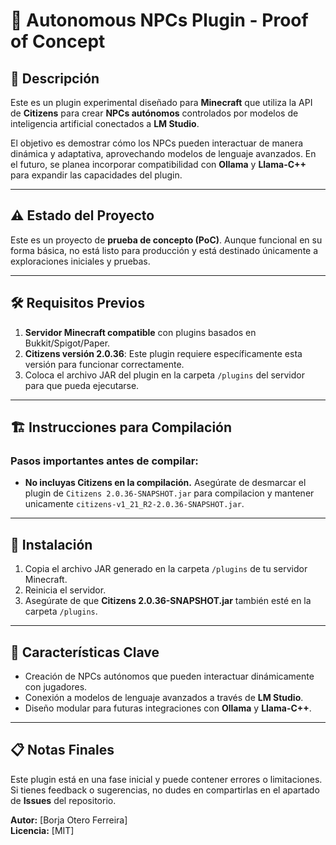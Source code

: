 # 🤖 Autonomous NPCs Plugin - Proof of Concept

## 📖 Descripción
Este es un plugin experimental diseñado para **Minecraft** que utiliza la API de **Citizens** para crear **NPCs autónomos** controlados por modelos de inteligencia artificial conectados a **LM Studio**. 

El objetivo es demostrar cómo los NPCs pueden interactuar de manera dinámica y adaptativa, aprovechando modelos de lenguaje avanzados. En el futuro, se planea incorporar compatibilidad con **Ollama** y **Llama-C++** para expandir las capacidades del plugin.

---

## ⚠️ **Estado del Proyecto**
Este es un proyecto de **prueba de concepto (PoC)**. Aunque funcional en su forma básica, no está listo para producción y está destinado únicamente a exploraciones iniciales y pruebas.

---

## 🛠 **Requisitos Previos**
1. **Servidor Minecraft compatible** con plugins basados en Bukkit/Spigot/Paper.
2. **Citizens versión 2.0.36**: Este plugin requiere específicamente esta versión para funcionar correctamente. 
3. Coloca el archivo JAR del plugin en la carpeta `/plugins` del servidor para que pueda ejecutarse.

---

## 🏗 **Instrucciones para Compilación**
### Pasos importantes antes de compilar:
- **No incluyas Citizens en la compilación.** Asegúrate de desmarcar el plugin de `Citizens 2.0.36-SNAPSHOT.jar` para compilacion y mantener unicamente `citizens-v1_21_R2-2.0.36-SNAPSHOT.jar`.


---

## 🚀 **Instalación**
1. Copia el archivo JAR generado en la carpeta `/plugins` de tu servidor Minecraft.
2. Reinicia el servidor.
3. Asegúrate de que **Citizens 2.0.36-SNAPSHOT.jar** también esté en la carpeta `/plugins`.

---

## 🌟 **Características Clave**
- Creación de NPCs autónomos que pueden interactuar dinámicamente con jugadores.
- Conexión a modelos de lenguaje avanzados a través de **LM Studio**.
- Diseño modular para futuras integraciones con **Ollama** y **Llama-C++**.

---

## 📋 **Notas Finales**
Este plugin está en una fase inicial y puede contener errores o limitaciones. Si tienes feedback o sugerencias, no dudes en compartirlas en el apartado de **Issues** del repositorio.

**Autor:** [Borja Otero Ferreira]  
**Licencia:** [MIT]
